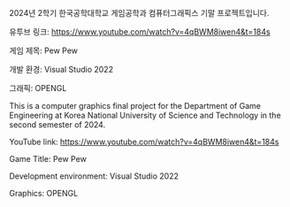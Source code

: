 2024년 2학기 한국공학대학교 게임공학과 컴퓨터그래픽스 기말 프로젝트입니다.

유투브 링크: https://www.youtube.com/watch?v=4qBWM8iwen4&t=184s

게임 제목: Pew Pew

개발 환경: Visual Studio 2022

그래픽: OPENGL




This is a computer graphics final project for the Department of Game Engineering at Korea National University of Science and Technology in the second semester of 2024.

YouTube link: https://www.youtube.com/watch?v=4qBWM8iwen4&t=184s

Game Title: Pew Pew

Development environment: Visual Studio 2022

Graphics: OPENGL
